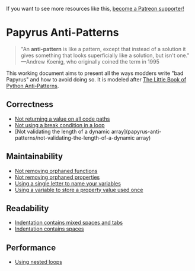 <!-- TITLE: Papyrus Anti-Patterns -->

If you want to see more resources like this, [become a Patreon supporter!](https://www.patreon.com/fireundubh) 

# Papyrus Anti-Patterns

> "An **anti-pattern** is like a pattern, except that instead of a solution it gives something that looks superficially like a solution, but isn't one." —Andrew Koenig, who originally coined the term in 1995

This working document aims to present all the ways modders write "bad Papyrus" and how to avoid doing so. It is modeled after [The Little Book of Python Anti-Patterns](https://docs.quantifiedcode.com/python-anti-patterns/index.html).

## Correctness

- [Not returning a value on all code paths](papyrus-anti-patterns/not-returning-a-value-on-all-code-paths)
- [Not using a break condition in a loop](papyrus-anti-patterns/not-using-a-break-condition-in-a-while-loop)
- [Not validating the length of a dynamic array](papyrus-anti-patterns/not-validating-the-length-of-a-dynamic array)

## Maintainability

- [Not removing orphaned functions](papyrus-anti-patterns/not-removing-orphaned-functions)
- [Not removing orphaned properties](papyrus-anti-patterns/not-removing-orphaned-properties)
- [Using a single letter to name your variables](papyrus-anti-patterns/using-a-single-letter-to-name-your-variables)
- [Using a variable to store a property value used once](papyrus-anti-patterns/using-a-variable-to-store-a-property-value-addressed-once)

## Readability

- [Indentation contains mixed spaces and tabs](papyrus-anti-patterns/indentation-contains-mixed-spaces-and-tabs)
- [Indentation contains spaces](papyrus-anti-patterns/indentation-contains-spaces)

## Performance

- [Using nested loops](papyrus-anti-patterns/using-nested-loops)

